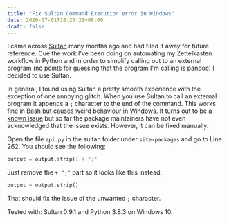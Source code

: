 ```yaml
---
title: "Fix Sultan Command Execution error in Windows"
date: 2020-07-01T18:26:21+08:00
draft: false
---
```


I came across [Sultan](https://sultan.readthedocs.io/en/latest/) many months ago and had filed it away for future reference. Cue the work I've been doing on automating my Zettelkasten workflow in Python and in order to simplify calling out to an external program (no points for guessing that the program I'm calling is pandoc) I decided to use Sultan.

In general, I found using Sultan a pretty smooth experience with the exception of one annoying glitch. When you use Sultan to call an external program it appends a `;` character to the end of the command. This works fine in Bash but causes weird behaviour in Windows. It turns out to be [a known issue](https://github.com/aeroxis/sultan/issues/64) but so far the package maintainers have not even acknowledged that the issue exists. However, it can be fixed manually.

Open the file `api.py` in the sultan folder under `site-packages` and go to Line 262. You should see the following:

```python
output = output.strip() + ";"
```

Just remove the `+ ";"` part so it looks like this instead:

```python
output = output.strip()
```

That should fix the issue of the unwanted `;` character.

Tested with: Sultan 0.9.1 and Python 3.8.3 on Windows 10.
